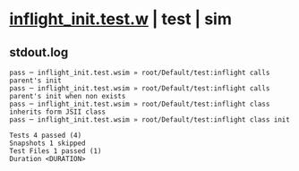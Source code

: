 # [inflight_init.test.w](../../../../../tests/valid/inflight_init.test.w) | test | sim

## stdout.log
```log
pass ─ inflight_init.test.wsim » root/Default/test:inflight calls parent's init                
pass ─ inflight_init.test.wsim » root/Default/test:inflight calls parent's init when non exists
pass ─ inflight_init.test.wsim » root/Default/test:inflight class inherits form JSII class     
pass ─ inflight_init.test.wsim » root/Default/test:inflight class init                         

Tests 4 passed (4)
Snapshots 1 skipped
Test Files 1 passed (1)
Duration <DURATION>
```

